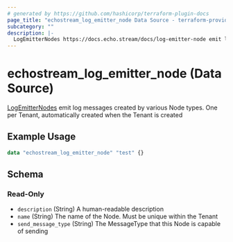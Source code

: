 ```yaml
---
# generated by https://github.com/hashicorp/terraform-plugin-docs
page_title: "echostream_log_emitter_node Data Source - terraform-provider-echostream"
subcategory: ""
description: |-
  LogEmitterNodes https://docs.echo.stream/docs/log-emitter-node emit log messages created by various Node types. One per Tenant, automatically created when the Tenant is created
---
```


# echostream_log_emitter_node (Data Source)

[LogEmitterNodes](https://docs.echo.stream/docs/log-emitter-node) emit log messages created by various Node types. One per Tenant, automatically created when the Tenant is created

## Example Usage

```terraform
data "echostream_log_emitter_node" "test" {}
```

<!-- schema generated by tfplugindocs -->
## Schema

### Read-Only

- `description` (String) A human-readable description
- `name` (String) The name of the Node. Must be unique within the Tenant
- `send_message_type` (String) The MessageType that this Node is capable of sending


